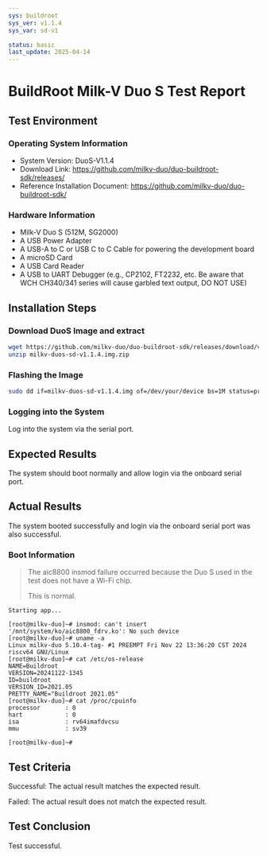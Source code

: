 ```yaml
---
sys: buildroot
sys_ver: v1.1.4
sys_var: sd-v1

status: basic
last_update: 2025-04-14
---
```


# BuildRoot Milk-V Duo S Test Report

## Test Environment

### Operating System Information

- System Version: DuoS-V1.1.4
- Download Link: https://github.com/milkv-duo/duo-buildroot-sdk/releases/
- Reference Installation Document: https://github.com/milkv-duo/duo-buildroot-sdk/

### Hardware Information

- Milk-V Duo S (512M, SG2000)
- A USB Power Adapter
- A USB-A to C or USB C to C Cable for powering the development board
- A microSD Card
- A USB Card Reader
- A USB to UART Debugger (e.g., CP2102, FT2232, etc. Be aware that WCH CH340/341 series will cause garbled text output, DO NOT USE)

## Installation Steps

### Download DuoS Image and extract

```bash
wget https://github.com/milkv-duo/duo-buildroot-sdk/releases/download/v1.1.4/milkv-duos-sd-v1.1.4.img.zip
unzip milkv-duos-sd-v1.1.4.img.zip
```

### Flashing the Image

```bash
sudo dd if=milkv-duos-sd-v1.1.4.img of=/dev/your/device bs=1M status=progress
```

### Logging into the System

Log into the system via the serial port.

## Expected Results

The system should boot normally and allow login via the onboard serial port.

## Actual Results

The system booted successfully and login via the onboard serial port was also successful.

### Boot Information

> The aic8800 insmod failure occurred because the Duo S used in the test does not have a Wi-Fi chip.
>
> This is normal.

```log
Starting app...

[root@milkv-duo]~# insmod: can't insert '/mnt/system/ko/aic8800_fdrv.ko': No such device
[root@milkv-duo]~# uname -a
Linux milkv-duo 5.10.4-tag- #1 PREEMPT Fri Nov 22 13:36:20 CST 2024 riscv64 GNU/Linux
[root@milkv-duo]~# cat /etc/os-release
NAME=Buildroot
VERSION=20241122-1345
ID=buildroot
VERSION_ID=2021.05
PRETTY_NAME="Buildroot 2021.05"
[root@milkv-duo]~# cat /proc/cpuinfo
processor       : 0
hart            : 0
isa             : rv64imafdvcsu
mmu             : sv39

[root@milkv-duo]~#

```

## Test Criteria

Successful: The actual result matches the expected result.

Failed: The actual result does not match the expected result.

## Test Conclusion

Test successful.
